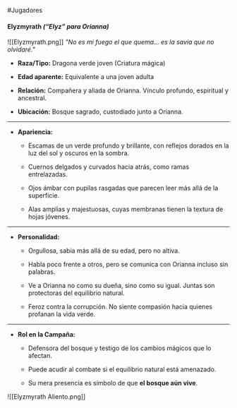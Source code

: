 #Jugadores 

#### **Elyzmyrath** _(“Elyz” para Orianna)_

![[Elyzmyrath.png]]
_"No es mi fuego el que quema… es la savia que no olvidaré."_

- **Raza/Tipo:** Dragona verde joven (Criatura mágica)
    
- **Edad aparente:** Equivalente a una joven adulta
    
- **Relación:** Compañera y aliada de Orianna. Vínculo profundo, espiritual y ancestral.
    
- **Ubicación:** Bosque sagrado, custodiado junto a Orianna.
    

---

- **Apariencia:**
    
    - Escamas de un verde profundo y brillante, con reflejos dorados en la luz del sol y oscuros en la sombra.
        
    - Cuernos delgados y curvados hacia atrás, como ramas entrelazadas.
        
    - Ojos ámbar con pupilas rasgadas que parecen leer más allá de la superficie.
        
    - Alas amplias y majestuosas, cuyas membranas tienen la textura de hojas jóvenes.
        

---

- **Personalidad:**
    
    - Orgullosa, sabia más allá de su edad, pero no altiva.
        
    - Habla poco frente a otros, pero se comunica con Orianna incluso sin palabras.
        
    - Ve a Orianna no como su dueña, sino como su igual. Juntas son protectoras del equilibrio natural.
        
    - Feroz contra la corrupción. No siente compasión hacia quienes profanan la vida verde.
        

---

- **Rol en la Campaña:**
    
    - Defensora del bosque y testigo de los cambios mágicos que lo afectan.
        
    - Puede acudir al combate si el equilibrio natural está amenazado.
        
    - Su mera presencia es símbolo de que **el bosque aún vive**.

![[Elyzmyrath Aliento.png]]